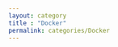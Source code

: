 ```yaml
---
layout: category
title : "Docker"
permalink: categories/Docker
---
```


<!-- <h2> post by category : {{ page.title }} </h2> -->
